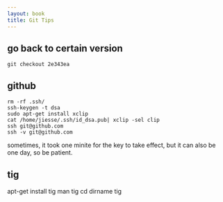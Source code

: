```yaml
---
layout: book
title: Git Tips
---
```


## go back to certain version

    git checkout 2e343ea



## github

    rm -rf .ssh/
    ssh-keygen -t dsa
    sudo apt-get install xclip
    cat /home/jiesse/.ssh/id_dsa.pub| xclip -sel clip
    ssh git@github.com
    ssh -v git@github.com

sometimes, it took one minite for the key to take effect, but it can also be
one day, so be patient.


## tig
apt-get install tig
	man tig
	cd dirname
	tig

